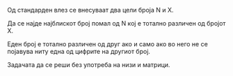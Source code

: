 Од стандарден влез се внесуваат два цели броја N и Х.

Да се најде најблискот број помал од N коj е тотално различен од бројот Х.

Еден број е тотално различен од друг ако и само ако во него не се појавува ниту една од цифрите на другиот број.

Задачата да се реши без употреба на низи и матрици.